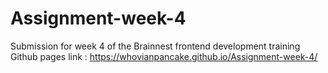# Assignment-week-4
Submission for week 4 of the Brainnest frontend development training
Github pages link : https://whovianpancake.github.io/Assignment-week-4/
